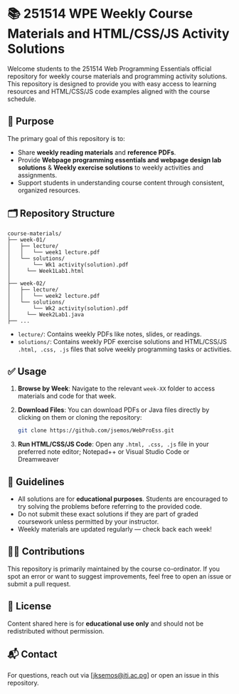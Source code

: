 # 📚 251514 WPE Weekly Course Materials and HTML/CSS/JS Activity Solutions

Welcome students to the 251514 Web Programming Essentials official repository for weekly course materials and programming activity solutions. This repository is designed to provide you with easy access to learning resources and HTML/CSS/JS code examples aligned with the course schedule.

## 🎯 Purpose

The primary goal of this repository is to:

- Share **weekly reading materials** and **reference PDFs**.
- Provide **Webpage programming essentials and webpage design lab solutions** & **Weekly exercise solutions** to weekly activities and assignments.
- Support students in understanding course content through consistent, organized resources.

## 🗂️ Repository Structure

```
course-materials/
├── week-01/
│   ├── lecture/
│   │   └── week1 lecture.pdf
│   └── solutions/
│   	└── Wk1 activity(solution).pdf
│     └── Week1Lab1.html
│   
├── week-02/
│   ├── lecture/
│   │  	└── week2 lecture.pdf
│   └── solutions/
│   	└── Wk2 activity(solution).pdf
│     └── Week2Lab1.java
├── ...
```

- `lecture/`: Contains weekly PDFs like notes, slides, or readings.
- `solutions/`: Contains weekly PDF exercise solutions and HTML/CSS/JS `.html, .css, .js` files that solve weekly programming tasks or activities.

## ✅ Usage

1. **Browse by Week**: Navigate to the relevant `week-XX` folder to access materials and code for that week.
2. **Download Files**: You can download PDFs or Java files directly by clicking on them or cloning the repository:

   ```bash
   git clone https://github.com/jsemos/WebProEss.git
   ```

3. **Run HTML/CSS/JS Code**:
   Open any `.html, .css, .js`  file in your preferred note editor; Notepad++ or Visual Studio Code or Dreamweaver

## 📌 Guidelines

- All solutions are for **educational purposes**. Students are encouraged to try solving the problems before referring to the provided code.
- Do not submit these exact solutions if they are part of graded coursework unless permitted by your instructor.
- Weekly materials are updated regularly — check back each week!

## 🧑‍💻 Contributions

This repository is primarily maintained by the course co-ordinator. If you spot an error or want to suggest improvements, feel free to open an issue or submit a pull request.

## 🧾 License

Content shared here is for **educational use only** and should not be redistributed without permission.

## 📬 Contact

For questions, reach out via [jksemos@iti.ac.pg] or open an issue in this repository.

